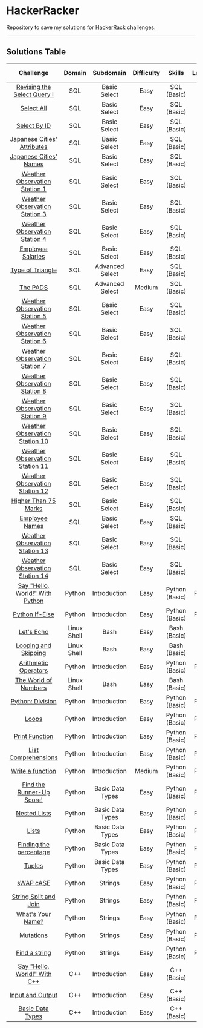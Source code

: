 # HackerRacker

Repository to save my solutions for [HackerRack](https://www.hackerrank.com/dashboard) challenges.

---

## Solutions Table

Challenge   | Domain | Subdomain | Difficulty | Skills | Language | Submission Date | Link
:---------: | :----: | :-------: | :--------: | :----: | :------: | :-------------: | :--:
[Revising the Select Query I](sql/revising_the_select_query_i.sql) | SQL | Basic Select | Easy | SQL (Basic) | MySQL | 2018 | [description](https://www.hackerrank.com/challenges/revising-the-select-query/)
[Select All](sql/select_all.sql) | SQL | Basic Select | Easy | SQL (Basic) | MySQL | 2018 | [description](https://www.hackerrank.com/challenges/select-all-sql/)
[Select By ID](sql/select_by_id.sql) | SQL | Basic Select | Easy | SQL (Basic) | MySQL | 2018 | [description](https://www.hackerrank.com/challenges/select-by-id/)
[Japanese Cities' Attributes](sql/japanese_cities_attributes.sql) | SQL | Basic Select | Easy | SQL (Basic) | MySQL | 2018 | [description](https://www.hackerrank.com/challenges/japanese-cities-attributes/)
[Japanese Cities' Names](sql/japanese_cities_names.sql) | SQL | Basic Select | Easy | SQL (Basic) | MySQL | 2018 | [description](https://www.hackerrank.com/challenges/japanese-cities-name/)
[Weather Observation Station 1](sql/weather_observation_station_1.sql) | SQL | Basic Select | Easy | SQL (Basic) | MySQL | 2018 | [description](https://www.hackerrank.com/challenges/weather-observation-station-1/)
[Weather Observation Station 3](sql/weather_observation_station_3.sql) | SQL | Basic Select | Easy | SQL (Basic) | MySQL | 2018 | [description](https://www.hackerrank.com/challenges/weather-observation-station-3/)
[Weather Observation Station 4](sql/weather_observation_station_4.sql) | SQL | Basic Select | Easy | SQL (Basic) | MySQL | 2018 | [description](https://www.hackerrank.com/challenges/weather-observation-station-4/)
[Employee Salaries](sql/employee_salaries.sql) | SQL | Basic Select | Easy | SQL (Basic) | MySQL | 2021-09 | [description](https://www.hackerrank.com/challenges/salary-of-employees/)
[Type of Triangle](sql/type_of_triangle.sql) | SQL | Advanced Select | Easy | SQL (Basic) | MySQL | 2021-10 | [description](https://www.hackerrank.com/challenges/what-type-of-triangle/)
[The PADS](sql/the_pads.sql) | SQL | Advanced Select | Medium | SQL (Basic) | MySQL | 2021-10 | [description](https://www.hackerrank.com/challenges/the-pads/)
[Weather Observation Station 5](sql/weather_observation_station_5.sql) | SQL | Basic Select | Easy | SQL (Basic) | MySQL | 2021-10 | [description](https://www.hackerrank.com/challenges/weather-observation-station-5/)
[Weather Observation Station 6](sql/weather_observation_station_6.sql) | SQL | Basic Select | Easy | SQL (Basic) | MySQL | 2021-10 | [description](https://www.hackerrank.com/challenges/weather-observation-station-6/)
[Weather Observation Station 7](sql/weather_observation_station_7.sql) | SQL | Basic Select | Easy | SQL (Basic) | MySQL | 2021-10 | [description](https://www.hackerrank.com/challenges/weather-observation-station-7/)
[Weather Observation Station 8](sql/weather_observation_station_8.sql) | SQL | Basic Select | Easy | SQL (Basic) | MySQL | 2021-10 | [description](https://www.hackerrank.com/challenges/weather-observation-station-8/)
[Weather Observation Station 9](sql/weather_observation_station_9.sql) | SQL | Basic Select | Easy | SQL (Basic) | MySQL | 2021-10 | [description](https://www.hackerrank.com/challenges/weather-observation-station-9/)
[Weather Observation Station 10](sql/weather_observation_station_10.sql) | SQL | Basic Select | Easy | SQL (Basic) | MySQL | 2021-10 | [description](https://www.hackerrank.com/challenges/weather-observation-station-10/)
[Weather Observation Station 11](sql/weather_observation_station_11.sql) | SQL | Basic Select | Easy | SQL (Basic) | MySQL | 2021-10 | [description](https://www.hackerrank.com/challenges/weather-observation-station-11/)
[Weather Observation Station 12](sql/weather_observation_station_12.sql) | SQL | Basic Select | Easy | SQL (Basic) | MySQL | 2021-10 | [description](https://www.hackerrank.com/challenges/weather-observation-station-12/)
[Higher Than 75 Marks](sql/higher_than_75_marks.sql) | SQL | Basic Select | Easy | SQL (Basic) | MySQL | 2021-10 | [description](https://www.hackerrank.com/challenges/more-than-75-marks/)
[Employee Names](sql/employee_names.sql) | SQL | Basic Select | Easy | SQL (Basic) | MySQL | 2021-10 | [description](https://www.hackerrank.com/challenges/name-of-employees/)
[Weather Observation Station 13](sql/weather_observation_station_13.sql) | SQL | Basic Select | Easy | SQL (Basic) | MySQL | 2021-10 | [description](https://www.hackerrank.com/challenges/weather-observation-station-13/)
[Weather Observation Station 14](sql/weather_observation_station_14.sql) | SQL | Basic Select | Easy | SQL (Basic) | MySQL | 2021-10 | [description](https://www.hackerrank.com/challenges/weather-observation-station-14/)
[Say "Hello, World!" With Python](python/say_hello_world_with_python.py) | Python | Introduction | Easy | Python (Basic) | Python 3 | 2021-10 | [description](https://www.hackerrank.com/challenges/py-hello-world/)
[Python If-Else](python/python_if_else.py) | Python | Introduction | Easy | Python (Basic) | Python 3 | 2021-10 | [description](https://www.hackerrank.com/challenges/py-if-else/)
[Let's Echo](linux_shell/lets_echo.sh) | Linux Shell | Bash | Easy | Bash (Basic) | Bash | 2021-10 | [description](https://www.hackerrank.com/challenges/bash-tutorials-lets-echo/)
[Looping and Skipping](linux_shell/looping_and_skipping.sh) | Linux Shell | Bash | Easy | Bash (Basic) | Bash | 2021-10 | [description](https://www.hackerrank.com/challenges/bash-tutorials---looping-and-skipping/)
[Arithmetic Operators](python/arithmetic_operators.py) | Python | Introduction | Easy | Python (Basic) | Python 3 | 2021-10 | [description](https://www.hackerrank.com/challenges/python-arithmetic-operators/)
[The World of Numbers](linux_shell/the_world_of_numbers.sh) | Linux Shell | Bash | Easy | Bash (Basic) | Bash | 2021-11-24 | [description](https://www.hackerrank.com/challenges/bash-tutorials---the-world-of-numbers/)
[Python: Division](python/python_division.py) | Python | Introduction | Easy | Python (Basic) | Python 3 | 2021-11-24 | [description](https://www.hackerrank.com/challenges/python-division/)
[Loops](python/loops.py) | Python | Introduction | Easy | Python (Basic) | Python 3 | 2021-11-27 | [description](https://www.hackerrank.com/challenges/python-loops/)
[Print Function](python/print_function.py) | Python | Introduction | Easy | Python (Basic) | Python 3 | 2021-11-27 | [description](https://www.hackerrank.com/challenges/python-print/)
[List Comprehensions](python/list_comprehensions.py) | Python | Introduction | Easy | Python (Basic) | Python 3 | 2021-11-27 | [description](https://www.hackerrank.com/challenges/list-comprehensions/)
[Write a function](python/write_a_function.py) | Python | Introduction | Medium | Python (Basic) | Python 3 | 2021-11-28 | [description](https://www.hackerrank.com/challenges/write-a-function/)
[Find the Runner-Up Score!](python/find_second_maximum_number_in_a_list.py) | Python | Basic Data Types | Easy | Python (Basic) | Python 3 | 2021-11-28 | [description](https://www.hackerrank.com/challenges/find-second-maximum-number-in-a-list/)
[Nested Lists](python/nested_list.py) | Python | Basic Data Types | Easy | Python (Basic) | Python 3 | 2021-11-29 | [description](https://www.hackerrank.com/challenges/nested-list/)
[Lists](python/lists.py) | Python | Basic Data Types | Easy | Python (Basic) | Python 3 | 2021-11-29 | [description](https://www.hackerrank.com/challenges/python-lists/)
[Finding the percentage](python/finding_the_percentage.py) | Python | Basic Data Types | Easy | Python (Basic) | Python 3 | 2021-11-30 | [description](https://www.hackerrank.com/challenges/finding-the-percentage/)
[Tuples](python/tuples.py) | Python | Basic Data Types | Easy | Python (Basic) | Python 3 | 2021-12-01 | [description](https://www.hackerrank.com/challenges/python-tuples/)
[sWAP cASE](python/swap_case.py) | Python | Strings | Easy | Python (Basic) | Python 3 | 2021-12-01 | [description](https://www.hackerrank.com/challenges/swap-case/)
[String Split and Join](python/string_split_and_join.py) | Python | Strings | Easy | Python (Basic) | Python 3 | 2021-12-02 | [description](https://www.hackerrank.com/challenges/python-string-split-and-join/)
[What's Your Name?](python/whats_your_name.py) | Python | Strings | Easy | Python (Basic) | Python 3 | 2021-12-02 | [description](https://www.hackerrank.com/challenges/whats-your-name/)
[Mutations](python/mutations.py) | Python | Strings | Easy | Python (Basic) | Python 3 | 2021-12-02 | [description](https://www.hackerrank.com/challenges/python-mutations/)
[Find a string](python/find_a_string.py) | Python | Strings | Easy | Python (Basic) | Python 3 | 2021-12-02 | [description](https://www.hackerrank.com/challenges/find-a-string/)
[Say "Hello, World!" With C++](cpp/hello_world.cpp) | C++ | Introduction | Easy | C++ (Basic) | C++ | 2021-12-03 | [description](https://www.hackerrank.com/challenges/cpp-hello-world/)
[Input and Output](cpp/input_and_output.cpp) | C++ | Introduction | Easy | C++ (Basic) | C++ | 2021-12-04 | [description](https://www.hackerrank.com/challenges/cpp-input-and-output/)
[Basic Data Types](cpp/tutorial_basic_data_types.cpp) | C++ | Introduction | Easy | C++ (Basic) | C++ | 2021-12-05 | [description](https://www.hackerrank.com/challenges/c-tutorial-basic-data-types/)
